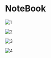 # NoteBook
![1](https://user-images.githubusercontent.com/72765259/189529948-db6a9f0a-2b9d-4d8b-a9eb-c252837603e7.png)

![2](https://user-images.githubusercontent.com/72765259/189529950-da081576-f0db-49fc-ad79-afa2652f7400.png)

![3](https://user-images.githubusercontent.com/72765259/189529951-802d3b03-bfc2-4ad2-9f23-fa2b8beaa7e0.png)

![4](https://user-images.githubusercontent.com/72765259/189529952-8020c25d-9c65-4e11-9097-c576118f61eb.png)
